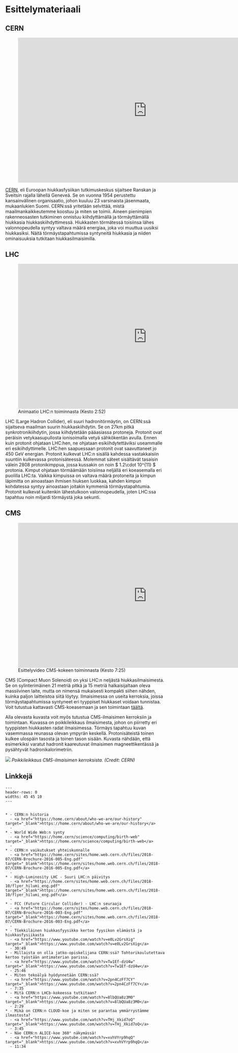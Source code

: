 # Esittelymateriaali

## CERN

<figure class="video_container">
        <iframe width="808" height="454.5" src="https://www.youtube.com/embed/i0qjDZH-p7E" frameborder="0" allow="accelerometer; autoplay; clipboard-write; encrypted-media; gyroscope; picture-in-picture" allowfullscreen></iframe>
</figure>

<a href="https://home.cern/" target="_blank">CERN</a>, eli Euroopan hiukkasfysiikan tutkimuskeskus sijaitsee Ranskan ja Sveitsin rajalla lähellä Geneveä.
Se on vuonna 1954 perustettu kansainvälinen organisaatio, johon kuuluu 23 varsinaista jäsenmaata, mukaanlukien Suomi.
CERN:ssä yritetään selvittää, mistä maailmankaikkeutemme koostuu ja miten se toimii.
Aineen pienimpien rakenneosasten tutkiminen onnistuu kiihdyttämällä ja törmäyttämällä hiukkasia hiukkaskiihdyttimessä.
Hiukkasten törmätessä toisiinsa lähes valonnopeudella syntyy valtava määrä energiaa, joka voi muuttua uusiksi hiukkasiksi.
Näitä törmäystapahtumissa syntyneitä hiukkasia ja niiden ominaisuuksia tutkitaan hiukkasilmaisimilla.

## LHC

<figure class="video_container">
    <iframe width="808" height="454.5" src="https://www.youtube.com/embed/pQhbhpU9Wrg" frameborder="0" allow="accelerometer; autoplay; clipboard-write; encrypted-media; gyroscope; picture-in-picture" allowfullscreen></iframe>
    <figcaption>Animaatio LHC:n toiminnasta (Kesto 2:52)</figcaption>
</figure>


LHC (Large Hadron Collider), eli suuri hadronitörmäytin, on CERN:ssä sijaitseva maailman suurin hiukkaskiihdytin.
Se on 27km pitkä synkrotronikiihdytin, jossa kiihdytetään pääasiassa protoneja.
Protonit ovat peräisin vetykaasupullosta ionisoimalla vetyä sähkökentän avulla.
Ennen kuin protonit ohjataan LHC:hen, ne ohjataan esikiihdytettäviksi useammalle eri esikiihdyttimelle.
LHC:hen saapuessaan protonit ovat saavuttaneet jo 450 GeV energian.
Protonit kulkevat LHC:n sisällä kahdessa vastakkaisiin suuntiin kulkevassa protonisäteessä.
Molemmat säteet sisältävät tasaisin välein 2808 protonikimppua, jossa kussakin on noin $ 1.2\cdot 10^{11} $ protonia.
Kimput ohjataan törmäämään toisiinsa neljällä eri koeasemalla eri puolilla LHC:ta.
Vaikka kimpuissa on valtava määrä protoneita ja kimpun läpimitta on ainoastaan ihmisen hiuksen luokkaa, kahden kimpun kohdatessa syntyy ainoastaan joitakin kymmeniä törmäystapahtumia.
Protonit kulkevat kuitenkin lähestulkoon valonnopeudella, joten LHC:ssa tapahtuu noin miljardi törmäystä joka sekunti.

## CMS

<figure class="video_container">
    <iframe width="808" height="454.5" src="https://www.youtube.com/embed/S99d9BQmGB0" frameborder="0" allow="accelerometer; autoplay; clipboard-write; encrypted-media; gyroscope; picture-in-picture" allowfullscreen></iframe>
    <figcaption>Esittelyvideo CMS-kokeen toiminnasta (Kesto 7:25)</figcaption>
</figure>

CMS (Compact Muon Solenoid) on yksi LHC:n neljästä hiukkasilmaisimesta.
Se on sylinterimäinen 21 metriä pitkä ja 15 metriä halkaisijaltaan oleva massiivinen laite, mutta on nimensä mukaisesti kompakti siihen nähden, kuinka paljon laitteistoa siitä löytyy.
Ilmaisimessa on useita kerroksia, joissa törmäystapahtumissa syntyneet eri tyyppiset hiukkaset voidaan tunnistaa.
Voit tutustua kattavasti CMS-koeasemaan ja sen toimintaan <a href="https://cms-docdb.cern.ch/cgi-bin/PublicDocDB/RetrieveFile?docid=12398&filename=SetOfPostersFN_HQ_small_16092014.pdf" target="_blank">täältä</a>.

Alla olevasta kuvasta voit myös tutustua CMS-ilmaisimen kerroksiin ja toimintaan.
Kuvassa on poikkileikkaus ilmaisimesta, johon on piirretty eri tyyppisten hiukkasten radat ilmaisimessa.
Törmäys tapahtuu kuvan vasemmassa reunassa olevan ympyrän keskellä.
Protonisäteistä toinen kulkee ulospäin tasosta ja toinen tason sisään.
Kuvasta nähdään, että esimerkiksi varatut hadronit kaareutuvat ilmaisimen magneettikentässä ja pysähtyvät hadronikalorimetriin.

![](/img/CMS_Slice.gif)
*Poikkileikkaus CMS-ilmaisimen kerroksista. (Credit: CERN)*

## Linkkejä

 ```{list-table}
---
header-rows: 0
widths: 45 45 10
---


* - CERN:n historia
   - <a href="https://home.cern/about/who-we-are/our-history" target="_blank">https://home.cern/about/who-we-are/our-history</a>
   - 
* - World Wide Web:n synty
   - <a href="https://home.cern/science/computing/birth-web" target="_blank">https://home.cern/science/computing/birth-web</a>
   - 
* - CERN:n vaikutukset yhteiskunnalle
   - <a href="https://home.cern/sites/home.web.cern.ch/files/2018-07/CERN-Brochure-2016-005-Eng.pdf" target="_blank">https://home.cern/sites/home.web.cern.ch/files/2018-07/CERN-Brochure-2016-005-Eng.pdf</a>
   - 
* - High-Luminosity LHC - Suuri LHC:n päivitys
   - <a href="https://home.cern/sites/home.web.cern.ch/files/2018-10/flyer_hilumi_eng.pdf" target="_blank">https://home.cern/sites/home.web.cern.ch/files/2018-10/flyer_hilumi_eng.pdf</a>
   -
* - FCC (Future Circular Collider) - LHC:n seuraaja
   - <a href="https://home.cern/sites/home.web.cern.ch/files/2018-07/CERN-Brochure-2016-003-Eng.pdf" target="_blank">https://home.cern/sites/home.web.cern.ch/files/2018-07/CERN-Brochure-2016-003-Eng.pdf</a>
   - 
* - Tšekkiläinen hiukkasfyysikko kertoo fyysikon elämästä ja hiukkasfysiikasta
   - <a href="https://www.youtube.com/watch?v=e0Lv2GrsXig" target="_blank">https://www.youtube.com/watch?v=e0Lv2GrsXig</a>
   - 30:49
* - Millaista on olla jatko-opiskelijana CERN:ssä? Tohtorikoulutettava kertoo työstään antimaterian parissa.
   - <a href="https://www.youtube.com/watch?v=Tw1Ef-dzU4w" target="_blank">https://www.youtube.com/watch?v=Tw1Ef-dzU4w</a>
   - 25:46
* - Miten tekoälyä hyödynnetään CERN:ssä?
   - <a href="https://www.youtube.com/watch?v=2pn4CzFf7CY" target="_blank">https://www.youtube.com/watch?v=2pn4CzFf7CY</a>
   - 7:35
* - Mitä CERN:n LHCb-kokeessa tutkitaan?
   - <a href="https://www.youtube.com/watch?v=8lbQUa8z3M0" target="_blank">https://www.youtube.com/watch?v=8lbQUa8z3M0</a>
   - 2:29
* - Mikä on CERN:n CLOUD-koe ja miten se parantaa ymmärrystämme ilmastosta?
   - <a href="https://www.youtube.com/watch?v=THj_Xkid7oQ" target="_blank">https://www.youtube.com/watch?v=THj_Xkid7oQ</a>
   - 3:45
* - Näe CERN:n ALICE-koe 360° näkymässä! 
   - <a href="https://www.youtube.com/watch?v=xvhVYrp9hqQ" target="_blank">https://www.youtube.com/watch?v=xvhVYrp9hqQ</a>
   - 11:34
```
